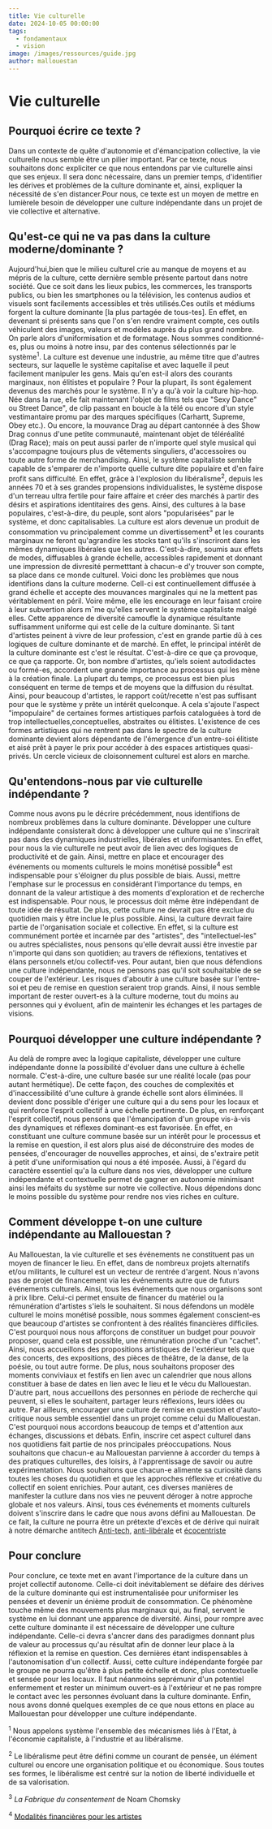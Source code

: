 ```yaml
---
title: Vie culturelle  
date: 2024-10-05 00:00:00
tags:
  - fondamentaux
  - vision
image: /images/ressources/guide.jpg
author: mallouestan
---
```


# Vie culturelle  

## Pourquoi écrire ce texte ?

Dans un contexte de quête d'autonomie et d'émancipation collective, la vie culturelle nous semble être un pilier important. Par ce texte, nous souhaitons donc expliciter ce que nous entendons par vie culturelle ainsi que ses enjeux. Il sera donc nécessaire, dans un premier temps, d'identifier les dérives et problèmes de la culture dominante et, ainsi, expliquer la nécessité de s'en distancer.Pour nous, ce texte est un moyen de mettre en lumièrele besoin de développer une culture indépendante dans un projet de vie collective et alternative.

## Qu'est-ce qui ne va pas dans la culture moderne/dominante ? 

Aujourd'hui,bien que le milieu culturel crie au manque de moyens et au mépris de la culture, cette dernière semble présente partout dans notre société. Que ce soit dans les lieux pubics, les commerces, les transports publics, ou bien les smartphones ou la télévision, les contenus audios et visuels sont facilements accessibles et très utilisés.Ces outils et médiums forgent la culture dominante [la plus partagée de tous-tes]. En effet, en devenant si présents sans que l'on s'en rendre vraiment compte, ces outils véhiculent des images, valeurs et modèles auprès du plus grand nombre. On parle alors d'uniformisation et de formatage. Nous sommes conditionné-es, plus ou moins à notre insu, par des contenus sélectionnés par le système<sup>1</sup>. La culture est devenue une industrie, au même titre que d'autres secteurs, sur laquelle le système capitalise et avec laquelle il peut facilement manipuler les gens. 
Mais qu'en est-il alors des courants marginaux, non élitistes et populaire ? Pour la plupart, ils sont également devenus des marchés pour le système. Il n'y a qu'à voir la culture hip-hop. Née dans la rue, elle fait maintenant l'objet de films tels que "Sexy Dance" ou Street Dance", de clip passant en boucle à la télé ou encore d'un style vestimantaire promu par des marques spécifiques (Carhartt, Supreme, Obey etc.). Ou encore, la mouvance Drag au départ cantonnée à des Show Drag connus d'une petite communauté, maintenant objet de téléréalité (Drag Race); mais on peut aussi parler de n'importe quel style musical qui s'accompagne toujours plus de vêtements singuliers, d'accessoires ou toute autre forme de merchandising.
Ainsi, le système capitaliste semble capable de s'emparer de n'importe quelle culture dite populaire et d'en faire profit sans difficulté. En effet, grâce à l'explosion du libéralisme<sup>2</sup>, depuis les années 70 et à ses grandes propensions individualistes, le système dispose d'un terreau ultra fertile pour faire affaire et créer des marchés à partir des désirs et aspirations identitaires des gens.
Ainsi, des cultures à la base populaires, c'est-à-dire, du peuple, sont alors "popularisées" par le système, et donc capitalisables. 
La culture est alors devenue un produit de consommation vu principalement comme un divertissement<sup>3</sup> et les courants marginaux ne feront qu'agrandire les stocks tant qu'ils s'inscriront dans les mêmes dynamiques libérales que les autres. C'est-à-dire, soumis aux effets de modes, diffusables à grande échelle, accessibles rapidement et donnant une impression de divresité permetttant à chacun-e d'y trouver son compte, sa place dans ce monde culturel.
Voici donc les problèmes que nous identifions dans la culture moderne. Cell-ci est continuellement diffusée à grand échelle et accepte des mouvances marginales qui ne la mettent pas véritablement en péril. Voire même, elle les encourage en leur faisant croire à leur subvertion alors mˆme qu'elles servent le système capitaliste malgé elles. Cette apparence de diversité camoufle la dynamique résultante suffisamment uniforme qui est celle de la culture dominante.
Si tant d'artistes peinent à vivre de leur profession, c'est en grande partie dû à ces logiques de culture dominante et de marché. En effet, le principal intérêt de la culture dominante est c'est le résultat. C'est-à-dire ce que ça provoque, ce que ça rapporte. Or, bon nombre d'artistes, qu'iels soient autodidactes ou formé-es, accordent une grande importance au processus qui les mène à la création finale. La plupart du temps, ce processus est bien plus conséquent en terme de temps et de moyens que la diffusion du résultat. Ainsi, pour beaucoup d'artistes, le rapport coût/recette n'est pas suffisant pour que le système y prête un intérêt quelconque. A cela s'ajoute l'aspect "impopulaire" de certaines formes artistiques parfois cataloguées à tord de trop intellectuelles,conceptuelles, abstraites ou élitistes. L'existence de ces formes artistiques qui ne rentrent pas dans le spectre de la culture dominante devient alors dépendante de l'émergence d'un entre-soi élitiste et aisé prêt à payer le prix pour accéder à des espaces artistiques quasi-privés. Un cercle vicieux de cloisonnement culturel est alors en marche.

## Qu'entendons-nous par vie culturelle indépendante ? 

Comme nous avons pu le décrire précédemment, nous identifions de nombreux problèmes dans la culture dominante. Développer une culture indépendante consisterait donc à développer une culture qui ne s'inscrirait pas dans des dynamiques industrielles, libérales et uniformisantes. En effet, pour nous la vie culturelle ne peut avoir de lien avec des logiques de productivité et de gain. Ainsi, mettre en place et encourager des événements ou moments culturels le moins monétisé possible<sup>4</sup> est indispensable pour s'éloigner du plus possible de biais. Aussi, mettre l'emphase sur le processus en considérant l'importance du temps, en donnant de la valeur artistique à des moments d'exploration et de recherche est indispensable. Pour nous, le processus doit même être indépendant de toute idée de résultat.
De plus, cette culture ne devrait pas être exclue du quotidien mais y être inclue le plus possible. Ainsi, la culture devrait faire partie de l'organisation sociale et collective. En effet, si la culture est communément portée et incarnée par des "artistes", des "intellectuel-les" ou autres spécialistes, nous pensons qu'elle devrait aussi être investie par n'importe qui dans son quotidien; au travers de réflexions, tentatives et élans personnels et/ou collectif-ves.
Pour autant, bien que nous défendions une culture indépendante, nous ne pensons pas qu'il soit souhaitable de se couper de l'extérieur. Les risques d'aboutir à une culture basée sur l'entre-soi et peu de remise en question seraient trop grands. Ainsi, il nous semble important de rester ouvert-es à la culture moderne, tout du moins au personnes qui y évoluent, afin de maintenir les échanges et les partages de visions.

## Pourquoi développer une culture indépendante ? 

Au delà de rompre avec la logique capitaliste, développer une culture indépendante donne la possibilité d'évoluer dans une culture à échelle normale. C'est-à-dire, une culture basée sur une réalité locale (pas pour autant hermétique). De cette façon, des couches de complexités et d'inaccessibilité d'une culture à grande échelle sont alors éliminées. Il devient donc possible d'ériger une culture qui a du sens pour les locaux et qui renforce l'esprit collectif à une échelle pertinente. 
De plus, en renforçant l'esprit collectif, nous pensons que l'émancipation d'un groupe vis-à-vis des dynamiques et réflexes dominant-es est favorisée. En effet, en constituant une culture commune basée sur un intérêt pour le processus et la remise en question, il est alors plus aisé de déconstruire des modes de pensées, d'encourager de nouvelles approches, et ainsi, de s'extraire petit à petit d'une uniformisation qui nous a été imposée. Aussi, à l'égard du caractère essentiel qu'a la culture dans nos vies, développer une culture indépendante et contextuelle permet de gagner en autonomie minimisant ainsi les méfaits du système sur notre vie collective. Nous dépendons donc le moins possible du système pour rendre nos vies riches en culture.

## Comment développe t-on une culture indépendante au Mallouestan ? 

Au Mallouestan, la vie culturelle et ses événements ne constituent pas un moyen de financer le lieu. En effet, dans de nombreux projets alternatifs et/ou militants, le culturel est un vecteur de rentrée d'argent. Nous n'avons pas de projet de financement via les événements autre que de futurs événements culturels. Ainsi, tous les événements que nous organisons sont à prix libre. Celui-ci permet ensuite de financer du matériel ou la rémunération d'artistes s'iels le souhaitent. Si nous défendons un modèle culturel le moins monétisé possible, nous sommes également conscient-es que beaucoup d'artistes se confrontent à des réalités financières difficiles. C'est pourquoi nous nous afforçons de constituer un budget pour pouvoir proposer, quand cela est possible, une rémunération proche d'un "cachet". Ainsi, nous accueillons des propositions artistiques de l'extérieur tels que des concerts, des expositions, des pièces de théâtre, de la danse, de la poésie, ou tout autre forme. De plus, nous souhaitons proposer des moments conviviaux et festifs en lien avec un calendrier que nous allons constituer à base de dates en lien avec le lieu et le vécu du Mallouestan.
D'autre part, nous accueillons des personnes en période de recherche qui peuvent, si elles le souhaitent, partager leurs réflexions, leurs idées ou autre. 
Par ailleurs, encourager une culture de remise en question et d'auto-critique nous semble essentiel dans un projet comme celui du Mallouestan. C'est pourquoi nous accordons beaucoup de temps et d'attention aux échanges, discussions et débats.
Enfin, inscrire cet aspect culturel dans nos quotidiens fait partie de nos principales préoccupations. Nous souhaitons que chacun-e au Mallouestan parvienne à accorder du temps à des pratiques culturelles, des loisirs, à l'apprentissage de savoir ou autre expérimentation. Nous souhaitons que chacun-e alimente sa curiosité dans toutes les choses du quotidien et que les approches réflexive et créative du collectif en soient enrichies.
Pour autant, ces diverses manières de manifester la cutlure dans nos vies ne peuvent déroger à notre approche globale et nos valeurs. Ainsi, tous ces événements et moments culturels doivent s'inscrire dans le cadre que nous avons défini au Mallouestan. De ce fait, la culture ne pourra être un prétexte d'excès et de dérive qui nuirait à notre démarche antitech [Anti-tech](./anti-tech.md), [anti-libérale](./liberalisme.md) et [écocentriste](./ethique-environnementale.md)

## Pour conclure

Pour conclure, ce texte met en avant l'importance de la culture dans un projet collectif autonome. Celle-ci doit inévitablement se défaire des dérives de la culture dominante qui est instrumentalisée pour uniformiser les pensées et devenir un énième produit de consommation. Ce phénomène touche même des mouvements plus marginaux qui, au final, servent le système en lui donnant une apparence de diversité.
Ainsi, pour rompre avec cette culture dominante il est nécessaire de développer une culture indépendante. Celle-ci devra s'ancrer dans des paradigmes donnant plus de valeur au processus qu'au résultat afin de donner leur place à la réflexion et la remise en question. Ces dernières étant indispensables à l'autonomisation d'un collectif. Aussi, cette culture indépendante forgée par le groupe ne pourra qu'être à plus petite échelle et donc, plus contextuelle et sensée pour les locaux. Il faut néanmoins seprémunir d'un potentiel enfermement et rester un minimum ouvert-es à l'extérieur et ne pas rompre le contact avec les personnes évoluant dans la culture dominante. Enfin, nous avons donné quelques exemples de ce que nous ettons en place au Mallouestan pour développer une culture indépendante.

<sup>1</sup> Nous appelons système l'ensemble des mécanismes liés à l'Etat, à l'économie capitaliste, à l'industrie et au libéralisme.

<sup>2</sup> Le libéralisme peut être défini comme un courant de pensée, un élément culturel ou encore une organisation politique et ou économique. Sous toutes ses formes, le libéralisme est centré sur la notion de liberté individuelle et de sa valorisation.

<sup>3</sup> *La Fabrique du consentement* de Noam Chomsky

<sup>4</sup> [Modalités financières pour les artistes](./modalites-financieres.md)
